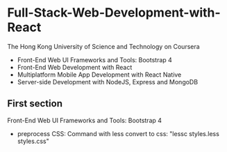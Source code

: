 # Full-Stack-Web-Development-with-React
The Hong Kong University of Science and Technology on Coursera
- Front-End Web UI Frameworks and Tools: Bootstrap 4
- Front-End Web Development with React
- Multiplatform Mobile App Development with React Native
- Server-side Development with NodeJS, Express and MongoDB

## First section
Front-End Web UI Frameworks and Tools: Bootstrap 4
- preprocess CSS: Command with less convert to css: "lessc styles.less styles.css"
